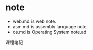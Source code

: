 # note

* web.md is web note.
* asm.md is assembly language note.
* os.md is Operating System note.ad

课程笔记
